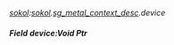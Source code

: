 _[sokol](../../modules/sokol/sokol-module.md):[sokol](../../modules/sokol/sokol-module.md).[sg\_metal\_context\_desc](../../modules/sokol/sokol-sg_metal_context_desc.md).device_
##### Field device:Void Ptr
